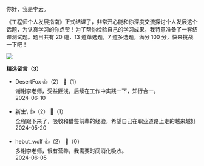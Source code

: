 你好，我是李云。

《工程师个人发展指南》正式结课了，非常开心能和你深度交流探讨个人发展这个话题，为认真学习的你点赞！为了帮你检验自己的学习成果，我特意准备了一套结课测试题。题目共有 20 道，13 道单选题，7 道多选题，满分 100 分，快来挑战一下吧！

[![](https://static001.geekbang.org/resource/image/28/a4/28d1be62669b4f3cc01c36466bf811a4.png?wh=1142%2A201)](http://time.geekbang.org/quiz/intro?act_id=7719&exam_id=17256)
<div><strong>精选留言（3）</strong></div><ul>
<li><span>DesertFox</span> 👍（2） 💬（1）<div>谢谢李老师，受益匪浅，后续在工作中实践一下，知行合一。</div>2024-06-10</li><br/><li><span>新生\</span> 👍（2） 💬（1）<div>全程跟下来了，吸收和借鉴前辈的经验，希望自己在职业道路上走的越来越好</div>2024-05-20</li><br/><li><span>hebut_wolf</span> 👍（2） 💬（0）<div>多谢李老师，很有营养，我需要时间消化吸收。</div>2024-06-05</li><br/>
</ul>